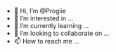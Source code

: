 - 👋 Hi, I’m @Progiie
- 👀 I’m interested in ...
- 🌱 I’m currently learning ...
- 💞️ I’m looking to collaborate on ...
- 📫 How to reach me ...

<!---
Progiie/Progiie is a ✨ special ✨ repository because its `README.md` (this file) appears on your GitHub profile.
You can click the Preview link to take a look at your changes.
--->
